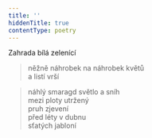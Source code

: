 ```yaml
---
title: ''
hiddenTitle: true
contentType: poetry
---
```


>   

  

>   

  

Zahrada bílá zelenící

> něžně náhrobek na náhrobek květů  
> a listí vrší

  

> náhlý smaragd světlo a sníh  
> mezi ploty utržený  
> pruh zjevení  
> před léty v dubnu  
> sťatých jabloní
